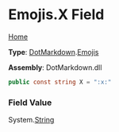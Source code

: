 # Emojis\.X Field

[Home](../../../README.md)

**Type**: [DotMarkdown](../../README.md)\.[Emojis](../README.md)

**Assembly**: DotMarkdown\.dll

```csharp
public const string X = ":x:"
```

### Field Value

System\.[String](https://docs.microsoft.com/en-us/dotnet/api/system.string)